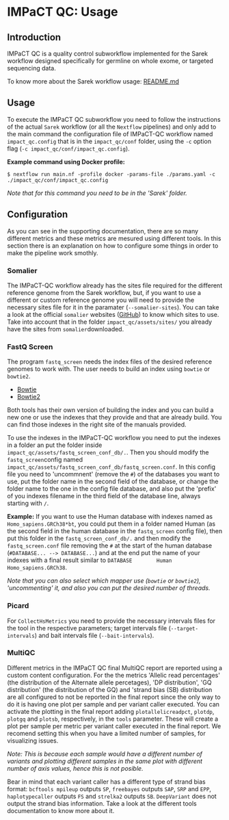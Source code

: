 # IMPaCT QC: Usage

## Introduction

IMPaCT QC is a quality control subworkflow implemented for the Sarek workflow designed specifically for germline on whole exome, or targeted sequencing data.

To know more about the Sarek workflow usage: [README.md](https://github.com/nf-core/sarek/tree/master/docs#nf-coresarek-documentation)

## Usage

To execute the IMPaCT QC subworkflow you need to follow the instructions of the actual `Sarek` workflow (or all the `Nextflow` pipelines) and only add to the main command the configuration file of IMPaCT-QC workflow named `impact_qc.config` that is in the `impact_qc/conf` folder, using the `-c` option flag (`-c impact_qc/conf/impact_qc.config`).

**Example command using Docker profile:** 

`$ nextflow run main.nf -profile docker -params-file ./params.yaml -c ./impact_qc/conf/impact_qc.config`

*Note that for this command you need to be in the 'Sarek' folder.*

## Configuration

As you can see in the supporting documentation, there are so many different metrics and these metrics are mesured using different tools. In this section there is an explanation on how to configure some things in order to make the pipeline work smothly.

### Somalier

The IMPaCT-QC workflow already has the sites file required for the different reference genome from the Sarek workflow, but, if you want to use a different or custom reference genome you will need to provide the necessary sites file for it in the paramater (`--somalier-sites`). You can take a look at the official `somalier` websites ([GitHub](https://github.com/brentp/somalier)) to know which sites to use. Take into account that in the folder `impact_qc/assets/sites/` you already have the sites from `somalier`downloaded.

### FastQ Screen

The program `fastq_screen` needs the index files of the desired reference genomes to work with. The user needs to build an index using `bowtie` or `bowtie2`.

- [Bowtie](https://bowtie-bio.sourceforge.net/manual.shtml)
- [Bowtie2](https://bowtie-bio.sourceforge.net/bowtie2/manual.shtml)

Both tools has their own version of building the index and you can build a new one or use the indexes that they provide and that are already build. You can find those indexes in the right site of the manuals provided.

To use the indexes in the IMPaCT-QC workflow you need to put the indexes in a folder an put the folder inside `impact_qc/assets/fastq_screen_conf_db/.`. Then you should modify the `fastq_screen`config named `impact_qc/assets/fastq_screen_conf_db/fastq_screen.conf`. In this config file you need to 'uncommnent' (remove the `#`) of the databases you want to use, put the folder name in the second field of the database, or change the folder name to the one in the config file database, and also put the 'prefix' of you indexes filename in the third field of the database line, always starting with `/`.

**Example:** If you want to use the Human database with indexes named as `Homo_sapiens.GRCh38*bt`, you could put them in a folder named Human (as the second field in the human database in the `fastq_screen` config file), then put this folder in the `fastq_screen_conf_db/.` and then modify the `fastq_screen.conf` file removing the `#` at the start of the human database (`#DATABASE... --> DATABASE...`) and at the end put the name of your indexes with a final result similar to `DATABASE        Human   Homo_sapiens.GRCh38`.

*Note that you can also select which mapper use (`bowtie` or `bowtie2`), 'uncommenting' it,  and also you can put the desired number of threads.*

### Picard

For `CollectHsMetrics` you need to provide the necessary intervals files for the tool in the respective parameters; target intervals file (`--target-intervals`) and bait intervals file (`--bait-intervals`).

### MultiQC

Different metrics in the IMPaCT QC final MultiQC report are reported using a custom content configuration. For the the metrics 'Allelic read percentages' (the distribution of the Alternate allele percetages), 'DP distribution', 'GQ distribution' (the distribution of the GQ) and 'strand bias (SB) distribution are all configured to not be reported in the final report since the only way to do it is having one plot per sample and per variant caller executed. You can activate the plotting in the final report adding `plotallelicreadpct`, `plotdp`, `plotgq` and `plotsb`, respectively, in the `tools` parameter. These will create a plot per sample per metric per variant caller executed in the final report. We recomend setting this when you have a limited number of samples, for visualizing issues.

*Note: This is because each sample would have a different number of variants and plotting different samples in the same plot with different number of axis values, hence this is not posible.*

Bear in mind that each variant caller has a different type of strand bias format: `bcftools mpileup` outputs `SP`, `freebayes` outputs `SAP`, `SRP` and `EPP`, `haplotypecaller` outputs `FS` and `strelka2` outputs `SB`. `DeepVariant` does not output the strand bias information. Take a look at the different tools documentation to know more about it. 

